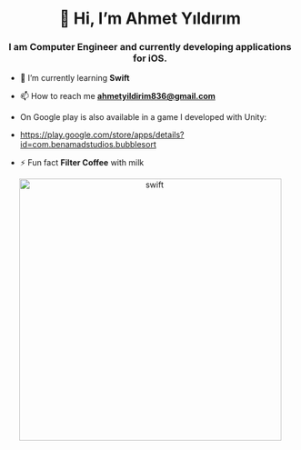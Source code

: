                                    
 <h1 align="center">👋 Hi, I’m Ahmet Yıldırım</h1>
<h3 align="center">I am Computer Engineer and currently developing applications for iOS.</h3>

               
   - 🌱 I’m currently learning **Swift**
               
   - 📫 How to reach me **ahmetyildirim836@gmail.com**
                
  - On Google play is also available in a game I developed with Unity:
  - https://play.google.com/store/apps/details?id=com.benamadstudios.bubblesort
   
  - ⚡ Fun fact **Filter Coffee** with milk
                
<p align="left"><p align="center"> 
 <img width="461" alt="swift" src="https://user-images.githubusercontent.com/39477363/111867131-23d7d300-8983-11eb-9e92-4af3133e0795.png">

                                                                                                                                






                        
